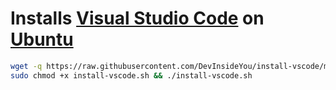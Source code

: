 # Installs [Visual Studio Code](https://code.visualstudio.com/) on [Ubuntu](https://www.ubuntu.com/)

```bash
wget -q https://raw.githubusercontent.com/DevInsideYou/install-vscode/master/install-vscode.sh
sudo chmod +x install-vscode.sh && ./install-vscode.sh
```
